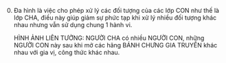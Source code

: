 0. Đa hình là việc cho phép xử lý các đối tượng của các lớp CON như thế là lớp CHA, điều này giúp giảm sự phức
   tạp khi xử lý nhiều đối tượng khác nhau nhưng vẫn sử dụng chung 1 hành vi.

   HÌNH ẢNH LIÊN TƯỞNG:
   NGƯỜI CHA có nhiều NGƯỜI CON, những NGƯỜI CON này sau khi mở các hãng BÁNH CHƯNG GIA TRUYỀN khác nhau với
   gia vị, công thức khác nhau.
